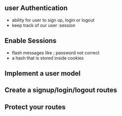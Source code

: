 ## user Authentication
- ability for user to sign up, login or logout
- keep track of our user :session

## Enable Sessions
- flash messages like ; password not correct
- a hash that is stored inside cookies


## Implement a user model

## Create a signup/login/logout routes

## Protect your routes
